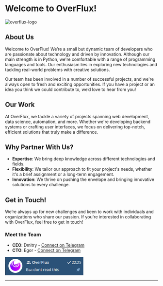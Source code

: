 # Welcome to OverFlux!
![overflux-logo](https://github.com/user-attachments/assets/3c393c87-c7a9-4931-8148-ec40758e6a24)

## About Us

Welcome to OverFlux! We’re a small but dynamic team of developers who are passionate about technology and driven by innovation. Although our main strength is in Python, we're comfortable with a range of programming languages and tools. Our enthusiasm lies in exploring new technologies and tackling real-world problems with creative solutions.

Our team has been involved in a number of successful projects, and we're always open to fresh and exciting opportunities. If you have a project or an idea you think we could contribute to, we’d love to hear from you!

## Our Work

At OverFlux, we tackle a variety of projects spanning web development, data science, automation, and more. Whether we're developing backend systems or crafting user interfaces, we focus on delivering top-notch, efficient solutions that truly make a difference.

## Why Partner With Us?

- **Expertise**: We bring deep knowledge across different technologies and fields.
- **Flexibility**: We tailor our approach to fit your project's needs, whether it's a brief assignment or a long-term engagement.
- **Innovation**: We thrive on pushing the envelope and bringing innovative solutions to every challenge.

## Get in Touch!

We’re always up for new challenges and keen to work with individuals and organizations who share our passion. If you're interested in collaborating with OverFlux, feel free to get in touch!

### Meet the Team

- **CEO**: Dmitry - [Connect on Telegram](https://t.me/AssisFiwt)
- **CTO**: Egor - [Connect on Telegram](https://t.me/Ruberoid36)

![Teamwork](images/dev.png)

---
